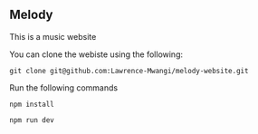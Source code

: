 ## Melody 
This is a music website 

You can clone the webiste using the following:

```
git clone git@github.com:Lawrence-Mwangi/melody-website.git

```

Run the following commands

```
npm install

```

```
npm run dev

```



 